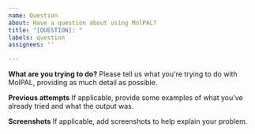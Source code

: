 ```yaml
---
name: Question
about: Have a question about using MolPAL?
title: "[QUESTION]: "
labels: question
assignees: ''

---
```


**What are you trying to do?**
Please tell us what you're trying to do with MolPAL, providing as much detail as possible.

**Previous attempts**
If applicable, provide some examples of what you've already tried and what the output was.

**Screenshots**
If applicable, add screenshots to help explain your problem.
